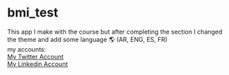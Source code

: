 # bmi_test

This app I  make with the course but after completing the section I changed the theme and add some language 🌎 (AR, ENG, ES, FR) <br>
my accounts:
<br>[My Twitter Account](https://twitter.com/youssefPersonal)
<br>
[My Linkedin Account](https://www.linkedin.com/in/youssef-hussein-01a752208/)
<br>